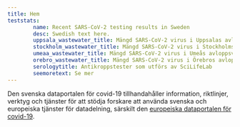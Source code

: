 ```yaml
---
title: Hem
teststats:
        name: Recent SARS-CoV-2 testing results in Sweden
        desc: Swedish text here.
        uppsala_wastewater_title: Mängd SARS-CoV-2 virus i Uppsalas avloppsvatten
        stockholm_wastewater_title: Mängd SARS-CoV-2 virus i Stockholms avloppsvatten
        umeaa_wastewater_title: Mängd SARS-CoV-2 virus i Umeås avloppsvatten
        orebro_wastewater_title: Mängd SARS-CoV-2 virus i Örebros avloppsvatten
        serologytitle: Antikroppstester som utförs av SciLifeLab
        seemoretext: Se mer
---
```


Den svenska dataportalen för covid-19 tillhandahåller information, riktlinjer, verktyg och tjänster för att stödja forskare att använda svenska och europeiska tjänster för datadelning, särskilt den [europeiska dataportalen för covid-19](https://covid19dataportal.org).
